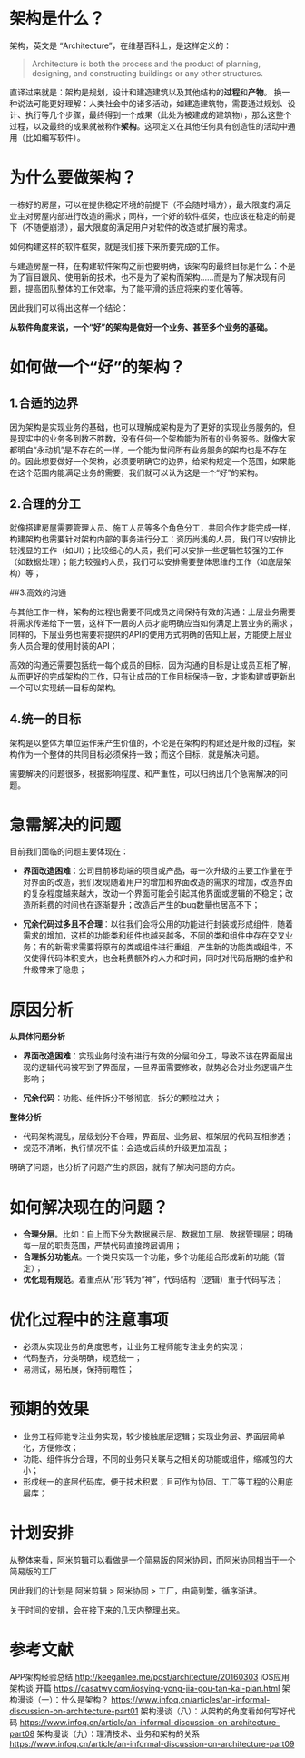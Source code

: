 # 架构是什么？

架构，英文是 “Architecture”，在维基百科上，是这样定义的：

> Architecture is both the process and the product of planning, designing, and constructing buildings or any other structures.

直译过来就是：架构是规划，设计和建造建筑以及其他结构的**过程**和**产物**。
换一种说法可能更好理解：人类社会中的诸多活动，如建造建筑物，需要通过规划、设计、执行等几个步骤，最终得到一个成果（此处为被建成的建筑物），那么这整个过程，以及最终的成果就被称作**架构**。这项定义在其他任何具有创造性的活动中通用（比如编写软件）。

# 为什么要做架构？

一栋好的房屋，可以在提供稳定环境的前提下（不会随时塌方），最大限度的满足业主对房屋内部进行改造的需求；同样，一个好的软件框架，也应该在稳定的前提下（不随便崩溃），最大限度的满足用户对软件的改造或扩展的需求。

如何构建这样的软件框架，就是我们接下来所要完成的工作。

与建造房屋一样，在构建软件架构之前也要明确，该架构的最终目标是什么：不是为了盲目跟风、使用新的技术，也不是为了架构而架构……而是为了解决现有问题，提高团队整体的工作效率，为了能平滑的适应将来的变化等等。

因此我们可以得出这样一个结论：

**从软件角度来说，一个“好”的架构是做好一个业务、甚至多个业务的基础。**

# 如何做一个“好”的架构？

## 1.合适的边界

因为架构是实现业务的基础，也可以理解成架构是为了更好的实现业务服务的，但是现实中的业务多到数不胜数，没有任何一个架构能为所有的业务服务。就像大家都明白“永动机”是不存在的一样，一个能为世间所有业务服务的架构也是不存在的。因此想要做好一个架构，必须要明确它的边界，给架构规定一个范围，如果能在这个范围内能满足业务的需要，我们就可以认为这是一个“好”的架构。

## 2.合理的分工

就像搭建房屋需要管理人员、施工人员等多个角色分工，共同合作才能完成一样，构建架构也需要针对架构内部的事务进行分工：资历尚浅的人员，我们可以安排比较浅显的工作（如UI）；比较细心的人员，我们可以安排一些逻辑性较强的工作（如数据处理）；能力较强的人员，我们可以安排需要整体思维的工作（如底层架构）等；

##3.高效的沟通

与其他工作一样，架构的过程也需要不同成员之间保持有效的沟通：上层业务需要将需求传递给下一层，这样下一层的人员才能明确应当如何满足上层业务的需求；同样的，下层业务也需要将提供的API的使用方式明确的告知上层，方能使上层业务人员合理的使用封装的API；

高效的沟通还需要包括统一每个成员的目标，因为沟通的目标是让成员互相了解，从而更好的完成架构的工作，只有让成员的工作目标保持一致，才能构建或更新出一个可以实现统一目标的架构。

## 4.统一的目标

架构是以整体为单位运作来产生价值的，不论是在架构的构建还是升级的过程，架构作为一个整体的共同目标必须保持一致；而这个目标，就是解决问题。


需要解决的问题很多，根据影响程度、和严重性，可以归纳出几个急需解决的问题。

# 急需解决的问题

目前我们面临的问题主要体现在：

* **界面改造困难**：公司目前移动端的项目或产品，每一次升级的主要工作量在于对界面的改造，我们发现随着用户的增加和界面改造的需求的增加，改造界面的复杂程度越来越大，改动一个界面可能会引起其他界面或逻辑的不稳定；改造所耗费的时间也在逐渐提升；改造后产生的bug数量也居高不下；

* **冗余代码过多且不合理**：以往我们会将公用的功能进行封装或形成组件，随着需求的增加，这样的功能类和组件也越来越多，不同的类和组件中存在交叉业务；有的新需求需要将原有的类或组件进行重组，产生新的功能类或组件，不仅使得代码体积变大，也会耗费额外的人力和时间，同时对代码后期的维护和升级带来了隐患；

# 原因分析

**从具体问题分析**

* **界面改造困难**：实现业务时没有进行有效的分层和分工，导致不该在界面层出现的逻辑代码被写到了界面层，一旦界面需要修改，就势必会对业务逻辑产生影响；

* **冗余代码**：功能、组件拆分不够彻底，拆分的颗粒过大；

**整体分析**

* 代码架构混乱，层级划分不合理，界面层、业务层、框架层的代码互相渗透；
* 规范不清晰，执行情况不佳：会造成后续的升级更加混乱；

明确了问题，也分析了问题产生的原因，就有了解决问题的方向。

# 如何解决现在的问题？

* **合理分层**。比如：自上而下分为数据展示层、数据加工层、数据管理层；明确每一层的职责范围，严禁代码直接跨层调用；
* **合理拆分功能点**。一个类只实现一个功能，多个功能组合形成新的功能（暂定）；
* **优化现有规范**。着重点从“形”转为“神”，代码结构（逻辑）重于代码写法；

# 优化过程中的注意事项

* 必须从实现业务的角度思考，让业务工程师能专注业务的实现；
* 代码整齐，分类明确，规范统一；
* 易测试，易拓展，保持前瞻性；

# 预期的效果

* 业务工程师能专注业务实现，较少接触底层逻辑；实现业务层、界面层简单化，方便修改；
* 功能、组件拆分合理，不同的业务只关联与之相关的功能或组件，缩减包的大小；
* 形成统一的底层代码库，便于技术积累；且可作为协同、工厂等工程的公用底层库；

# 计划安排

从整体来看，阿米剪辑可以看做是一个简易版的阿米协同，而阿米协同相当于一个简易版的工厂

因此我们的计划是 阿米剪辑 > 阿米协同 > 工厂，由简到繁，循序渐进。

关于时间的安排，会在接下来的几天内整理出来。


# 参考文献

APP架构经验总结 http://keeganlee.me/post/architecture/20160303
iOS应用架构谈 开篇 https://casatwy.com/iosying-yong-jia-gou-tan-kai-pian.html
架构漫谈（一）：什么是架构？ https://www.infoq.cn/articles/an-informal-discussion-on-architecture-part01
架构漫谈（八）：从架构的角度看如何写好代码 https://www.infoq.cn/article/an-informal-discussion-on-architecture-part08
架构漫谈（九）：理清技术、业务和架构的关系 https://www.infoq.cn/article/an-informal-discussion-on-architecture-part09
